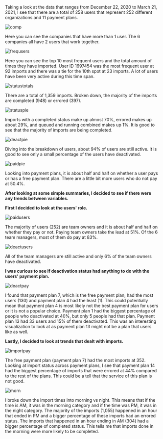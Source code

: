 Taking a look at the data that ranges from December 22, 2020 to March 21, 2021, I see that there are a total of 258 users that represent 252 different organizations and 11 payment plans.

![comp](https://user-images.githubusercontent.com/67920437/112703865-da015800-8e6e-11eb-9913-65b973749b2e.png)

Here you can see the companies that have more than 1 user. The 6 companies all have 2 users that work together.

![frequsers](https://user-images.githubusercontent.com/67920437/112703987-5a27bd80-8e6f-11eb-91d6-fe6240be53f3.png)

Here you can see the top 10 most frequent users and the total amount of times they have imported. User ID 1697454 was the most frequent user at 92 imports and there was a tie for the 10th spot at 23 imports. A lot of users have been very active during this time span.

![statustotals](https://user-images.githubusercontent.com/67920437/112704209-1c776480-8e70-11eb-9e4b-c6b615f338fd.png)

There are a total of 1,359 imports. Broken down, the majority of the imports are completed (948) or errored (397).

![statuspie](https://user-images.githubusercontent.com/67920437/112704508-41200c00-8e71-11eb-8343-5cbc755b7c43.png)

Imports with a completed status make up almost 70%, errored makes up about 29%, and queued and running combined makes up 1%. It is good to see that the majority of imports are being completed.

![deactpie](https://user-images.githubusercontent.com/67920437/112704681-dc18e600-8e71-11eb-9f71-10988830e38b.png)

Diving into the breakdown of users, about 94% of users are still active. It is good to see only a small percentage of the users have deactivated.

![paidpie](https://user-images.githubusercontent.com/67920437/112704693-e0450380-8e71-11eb-8a07-961f2e9feed2.png)

Looking into payment plans, it is about half and half on whether a user pays or has a free payment plan. There are a little bit more users who do not pay at 50.4%.

**After looking at some simple summaries, I decided to see if there were any trends between variables.**

**First I decided to look at the users' role.**

![paidusers](https://user-images.githubusercontent.com/67920437/112704973-1cc52f00-8e73-11eb-9374-bf676f9cb7c9.png)

The majority of users (252) are team owners and it is about half and half on whether they pay or not. Paying team owners take the lead at 51%. Of the 6 team managers, most of them do pay at 83%.

![deactusers](https://user-images.githubusercontent.com/67920437/112705052-7e859900-8e73-11eb-92a6-0c4aecad688d.png)

All of the team managers are still active and only 6% of the team owners have deactivated.

**I was curious to see if deactivation status had anything to do with the users' payment plan.**

![deactpay](https://user-images.githubusercontent.com/67920437/112712632-32544c00-8ea7-11eb-871a-f2eb0be51e50.png)

I found that payment plan 7, which is the free payment plan, had the most users (130) and payment plan 4 had the least (1). This could potentially mean that payment plan 4 is most likely not the best payment plan for users or it is not a popular choice. Payment plan 1 had the biggest percentage of people who deactivated at 40%, but only 5 people had that plan. Payment plan 13 had 33 users and 15% of them deactivated. This was an interesting visualization to look at as payment plan 13 might not be a plan that users like as well.

**Lastly, I decided to look at trends that dealt with imports.**

![importpay](https://user-images.githubusercontent.com/67920437/112712641-3e400e00-8ea7-11eb-9809-062e381c7ad8.png)

The free payment plan (payment plan 7) had the most imports at 352. Looking at import status across payment plans, I see that payment plan 14 had the biggest percentage of imports that were errored at 44% compared to the rest of the plans. This could be a tell that the service of this plan is not good. 

![morn](https://user-images.githubusercontent.com/67920437/112705350-b80ad400-8e74-11eb-9e72-f7a64495ad94.png)

I broke down the import times into morning vs night. This means that if the time is AM, it was in the morning category and if the time was PM, it was in the night category. The majority of the imports (1,055) happened in an hour that ended in PM and a bigger percentage of these imports had an errored status. The imports that happened in an hour ending in AM (304) had a bigger percentage of completed status. This tells me that imports done in the morning were more likely to be completed.














